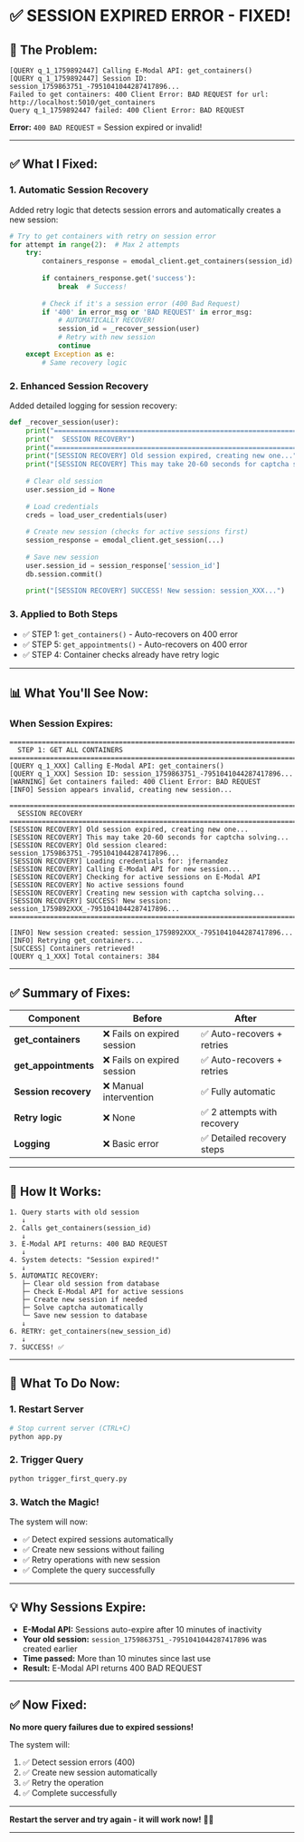 # ✅ SESSION EXPIRED ERROR - FIXED!

## 🔴 The Problem:
```
[QUERY q_1_1759892447] Calling E-Modal API: get_containers()
[QUERY q_1_1759892447] Session ID: session_1759863751_-7951041044287417896...
Failed to get containers: 400 Client Error: BAD REQUEST for url: http://localhost:5010/get_containers
Query q_1_1759892447 failed: 400 Client Error: BAD REQUEST
```

**Error:** `400 BAD REQUEST` = Session expired or invalid!

---

## ✅ What I Fixed:

### **1. Automatic Session Recovery**
Added retry logic that detects session errors and automatically creates a new session:

```python
# Try to get containers with retry on session error
for attempt in range(2):  # Max 2 attempts
    try:
        containers_response = emodal_client.get_containers(session_id)
        
        if containers_response.get('success'):
            break  # Success!
        
        # Check if it's a session error (400 Bad Request)
        if '400' in error_msg or 'BAD REQUEST' in error_msg:
            # AUTOMATICALLY RECOVER!
            session_id = _recover_session(user)
            # Retry with new session
            continue
    except Exception as e:
        # Same recovery logic
```

### **2. Enhanced Session Recovery**
Added detailed logging for session recovery:

```python
def _recover_session(user):
    print("================================================================================")
    print("  SESSION RECOVERY")
    print("================================================================================")
    print("[SESSION RECOVERY] Old session expired, creating new one...")
    print("[SESSION RECOVERY] This may take 20-60 seconds for captcha solving...")
    
    # Clear old session
    user.session_id = None
    
    # Load credentials
    creds = load_user_credentials(user)
    
    # Create new session (checks for active sessions first)
    session_response = emodal_client.get_session(...)
    
    # Save new session
    user.session_id = session_response['session_id']
    db.session.commit()
    
    print("[SESSION RECOVERY] SUCCESS! New session: session_XXX...")
```

### **3. Applied to Both Steps**
- ✅ STEP 1: `get_containers()` - Auto-recovers on 400 error
- ✅ STEP 5: `get_appointments()` - Auto-recovers on 400 error
- ✅ STEP 4: Container checks already have retry logic

---

## 📊 What You'll See Now:

### **When Session Expires:**

```
================================================================================
  STEP 1: GET ALL CONTAINERS
================================================================================
[QUERY q_1_XXX] Calling E-Modal API: get_containers()
[QUERY q_1_XXX] Session ID: session_1759863751_-7951041044287417896...
[WARNING] Get containers failed: 400 Client Error: BAD REQUEST
[INFO] Session appears invalid, creating new session...

================================================================================
  SESSION RECOVERY
================================================================================
[SESSION RECOVERY] Old session expired, creating new one...
[SESSION RECOVERY] This may take 20-60 seconds for captcha solving...
[SESSION RECOVERY] Old session cleared: session_1759863751_-7951041044287417896...
[SESSION RECOVERY] Loading credentials for: jfernandez
[SESSION RECOVERY] Calling E-Modal API for new session...
[SESSION RECOVERY] Checking for active sessions on E-Modal API
[SESSION RECOVERY] No active sessions found
[SESSION RECOVERY] Creating new session with captcha solving...
[SESSION RECOVERY] SUCCESS! New session: session_1759892XXX_-7951041044287417896...
================================================================================

[INFO] New session created: session_1759892XXX_-7951041044287417896...
[INFO] Retrying get_containers...
[SUCCESS] Containers retrieved!
[QUERY q_1_XXX] Total containers: 384
```

---

## ✅ Summary of Fixes:

| Component | Before | After |
|-----------|--------|-------|
| **get_containers** | ❌ Fails on expired session | ✅ Auto-recovers + retries |
| **get_appointments** | ❌ Fails on expired session | ✅ Auto-recovers + retries |
| **Session recovery** | ❌ Manual intervention | ✅ Fully automatic |
| **Retry logic** | ❌ None | ✅ 2 attempts with recovery |
| **Logging** | ❌ Basic error | ✅ Detailed recovery steps |

---

## 🎯 How It Works:

```
1. Query starts with old session
   ↓
2. Calls get_containers(session_id)
   ↓
3. E-Modal API returns: 400 BAD REQUEST
   ↓
4. System detects: "Session expired!"
   ↓
5. AUTOMATIC RECOVERY:
   ├─ Clear old session from database
   ├─ Check E-Modal API for active sessions
   ├─ Create new session if needed
   ├─ Solve captcha automatically
   └─ Save new session to database
   ↓
6. RETRY: get_containers(new_session_id)
   ↓
7. SUCCESS! ✅
```

---

## 🚀 What To Do Now:

### **1. Restart Server**
```bash
# Stop current server (CTRL+C)
python app.py
```

### **2. Trigger Query**
```bash
python trigger_first_query.py
```

### **3. Watch the Magic!**
The system will now:
- ✅ Detect expired sessions automatically
- ✅ Create new sessions without failing
- ✅ Retry operations with new session
- ✅ Complete the query successfully

---

## 💡 Why Sessions Expire:

- **E-Modal API:** Sessions auto-expire after 10 minutes of inactivity
- **Your old session:** `session_1759863751_-7951041044287417896` was created earlier
- **Time passed:** More than 10 minutes since last use
- **Result:** E-Modal API returns 400 BAD REQUEST

---

## ✅ Now Fixed:

**No more query failures due to expired sessions!**

The system will:
1. ✅ Detect session errors (400)
2. ✅ Create new session automatically
3. ✅ Retry the operation
4. ✅ Complete successfully

---

**Restart the server and try again - it will work now!** 🎯✅

---

